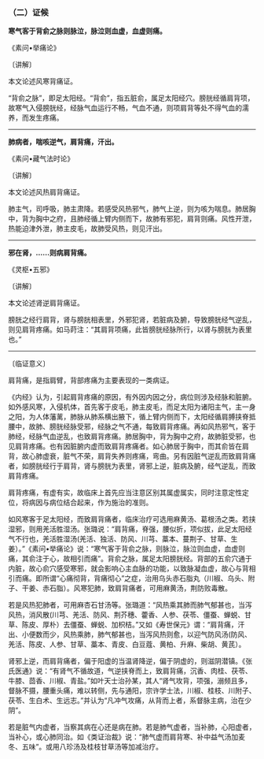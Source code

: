 ### （二）证候

**寒气客于背俞之脉则脉泣，脉泣则血虚，血虚则痛。**

​《素问•举痛论》

〔讲解〕

本文论述风寒背痛证。

“背俞之脉”，即足太阳经。“背俞”，指五脏俞，属足太阳经穴。膀胱经循肩背项，故寒气入侵膀胱经，经脉气血运行不畅，气血不通，则项肩背等处不得气血的濡养，而发生疼痛。

* * *

**肺病者，喘咳逆气，肩背痛，汗出。**

​《素问•藏气法时论》

〔讲解〕

本文论述风热肩背痛证。

肺主气，司呼吸，肺主肃降。若感受风热邪气，肺气上逆，则为咳为喘息。肺居胸中，背为胸中之府，且肺经循上臂内侧而下，故肺有邪犯，肩背则痛。风性开泄，热能迫津外泄，肺主皮毛，故肺受风热，则见汗出。

* * *

**邪在肾，……则病肩背痛。**

​《灵枢•五邪》

〔讲解〕

本文论述肾逆肩背痛证。

膀胱之经行肩背，肾与膀胱相表里，外邪犯肾，若脏病及腑，导致膀胱经气逆乱，则见肩背疼痛。如马莳注：“其肩背项痛，此皆膀胱经脉所行，以肾与膀胱为表里也。”

* * *

〔临证意义〕

肩背痛，是指肩臂，背部疼痛为主要表现的一类病证。

《内经》认为，引起肩背疼痛的原因，有外因内因之分，病位则涉及经脉和脏腑。如外感风寒，入侵机体，首先客于皮毛，肺主皮毛，而足太阳为诸阳主气，主一身之阳，为人体藩蓠，肺脉从肺系横出腋下，循上臂内侧而下，太阳经循肩膊挟脊抵腰中，故肺、膀胱经脉受邪，经脉之气不通，每致肩背疼痛。再如风热邪气，客于肺经，经脉气血逆乱，也致肩背疼痛。肺居胸中，背为胸中之府，故肺脏受邪，也见肩背疼痛。也有因脏腑内虚而致肩背疼痛者。如心肺居于胸中，而其俞皆在肩背，故心肺虚衰，脏气不荣，肩背失养则疼痛，弯曲。另有因脏气逆乱而致肩背痛者，如膀胱经行于肩背，肾与膀胱为表里，肾邪上逆，脏病及腑，经气逆乱，而致肩背疼痛。

肩背疼痛，有虚有实，故临床上首先应当注意区别其属虚属实，同时注意定性定位，将病因与病位结合起来，作为施治的准则。

如风寒客于足太阳经，而致肩背痛者，临床治疗可选用麻黄汤、葛根汤之类。若挟湿邪，则用羌活胜湿汤。张璐说：“肩背痛，脊强，腰似折，项似拔，此足太阳经气不行也，羌活胜湿汤(羌活、独活、防风、川芎、藁本、蔓荆子、甘草、生姜）。”《素问•举痛论》说：“寒气客于背俞之脉，则脉泣，脉泣则血虚，血虚则痛，其俞注于心，故相引而痛”。背俞之脉，属足太阳膀胱经。背部的五俞穴通于内脏，故心俞穴感受寒邪，就会影响心主血脉的功能，以致脉凝血虚，故心与背相引而痛。即所谓“心痛彻背，背痛彻心”之症，治用乌头赤石脂丸（川椒、乌头、附子、干姜、赤石脂）。风寒犯肺，致肩背痛者，可用麻黄汤，荆防败毒散。

若是风热犯肺者，可用麻杏石甘汤等。张璐道：“风热乘其肺而肺气郁甚也，当泻风热，消风散(川芎、羌活、防风、荆芥穗、藿香、人参、茯苓、僵蚕、蝉蜕、甘草、陈皮、厚朴）去僵蚕、蝉蜕、加枳桔。”又如《寿世保元》谓：“肩背痛，汗出、小便数而少，风热乘肺，肺气郁甚也，当泻风热则愈，以迎气防风汤(防风、羌活、陈皮、人参、甘草、藁本、青皮、白豆蔻、黄柏、升麻、柴胡、黄芪）。

肾邪上逆，而肩背痛者，偏于阳虚的当温肾降逆，偏于阴虚的，则滋阴潜镇。《张氏医通》说：“有肾气不循故道，气逆挟脊而上，致肩背痛，沉香、肉桂、茯苓、牛膝、茴香、川椒、青盐。”如叶天士治孙某，其人“肾气攻背，项强，溺频且多，督脉不摄，腰重头痛，难以转侧，先与通阳，宗许学士法，川椒、桂枝、川附子、茯苓、生白术、生远志。”并认为“凡冲气攻痛，从背而上者，系督脉主病，治在少阴”。

若是脏气内虚者，当察其病在心还是病在肺。若是肺气虚者，当补肺，心阳虚者，当补心，或心肺同治。如《类证治裁》说：“肺气虚而肩背寒、补中益气汤加麦冬、五味”。或用八珍汤及桂枝甘草汤等加减治疗。

